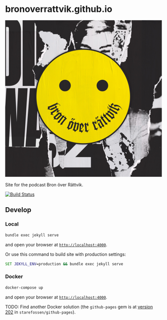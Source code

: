 # bronoverrattvik.github.io

![Bron över Rättvik](b/image.jpg)

Site for the podcast Bron över Rättvik.

[![Build Status](https://badgen.net/travis/bronoverrattvik/bronoverrattvik.github.io/master)](https://travis-ci.org/bronoverrattvik/bronoverrattvik.github.io)

## Develop

### Local

```bash
bundle exec jekyll serve
```

and open your browser at [`http://localhost:4000`](http://localhost:4000).

Or use this command to build site with production settings:
```cmd
SET JEKYLL_ENV=production && bundle exec jekyll serve
```

### Docker

```bash
docker-compose up
```

and open your browser at [`http://localhost:4000`](http://localhost:4000).

TODO: Find another Docker solution (the `github-pages` gem is at [version 202](https://github.com/Starefossen/docker-github-pages/blob/master/Dockerfile) in `starefossen/github-pages`).
